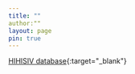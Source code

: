 ```yaml
---
title: ""
author:""
layout: page
pin: true
---
```


[HIHISIV database](http://152.70.185.41){:target="_blank"} 